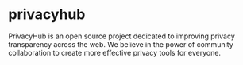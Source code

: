 # privacyhub
PrivacyHub is an open source project dedicated to improving privacy transparency across the web. We believe in the power of community collaboration to create more effective privacy tools for everyone.

